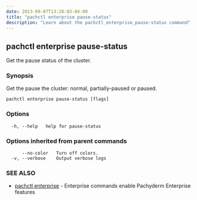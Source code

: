 ```yaml
---
date: 2023-09-07T13:28:03-04:00
title: "pachctl enterprise pause-status"
description: "Learn about the pachctl_enterprise_pause-status command"
---
```


## pachctl enterprise pause-status

Get the pause status of the cluster.

### Synopsis

Get the pause the cluster: normal, partially-paused or paused.

```
pachctl enterprise pause-status [flags]
```

### Options

```
  -h, --help   help for pause-status
```

### Options inherited from parent commands

```
      --no-color   Turn off colors.
  -v, --verbose    Output verbose logs
```

### SEE ALSO

* [pachctl enterprise](../pachctl_enterprise)	 - Enterprise commands enable Pachyderm Enterprise features


